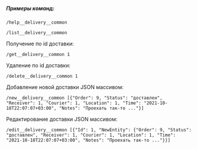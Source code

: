 ##### Примеры команд:

`/help__delivery__common`

`/list__delivery__common`

Получение по id доставки:

`/get__delivery__common 1`

Удаление по id доставки:

`/delete__delivery__common 1`

Добавление новой доставки JSON массивом:

`/new__delivery__common [{"Order": 9, "Status": "доставлен", "Receiver": 1, "Courier": 1, "Location": 1, "Time": "2021-10-18T22:07:07+03:00", "Notes": "Проехать так-то ..."}]`

Редактирование доставки JSON массивом:

`/edit__delivery__common [{"Id": 1, "NewEntity": {"Order": 9, "Status": "доставлен", "Receiver": 1, "Courier": 1, "Location": 1, "Time": "2021-10-18T22:07:07+03:00", "Notes": "Проехать так-то ..."}}]`
